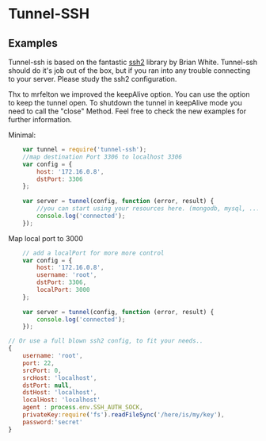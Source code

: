 Tunnel-SSH
==========


## Examples ##

Tunnel-ssh is based on the fantastic 
[ssh2](https://github.com/mscdex/ssh2) library by Brian White.
Tunnel-ssh should do it's job out of the box, but if you ran into any trouble 
connecting to your server. Please study the ssh2 configuration. 

Thx to mrfelton we improved the keepAlive option.
You can use the option to keep the tunnel open.
To shutdown the tunnel in keepAlive mode you need to call 
the "close" Method. Feel free to check the new examples for further information.




Minimal:
```js
    var tunnel = require('tunnel-ssh');
    //map destination Port 3306 to localhost 3306
    var config = {
        host: '172.16.0.8',
        dstPort: 3306
    };
    
    var server = tunnel(config, function (error, result) {
        //you can start using your resources here. (mongodb, mysql, ....)
        console.log('connected');
    });
```

Map local port to 3000

```js
    // add a localPort for more more control
    var config = {
        host: '172.16.0.8',
        username: 'root',
        dstPort: 3306,
        localPort: 3000
    };
    
    var server = tunnel(config, function (error, result) {
        console.log('connected');
    });
```

```js
// Or use a full blown ssh2 config, to fit your needs..
{
    username: 'root',
    port: 22,
    srcPort: 0,
    srcHost: 'localhost',
    dstPort: null,
    dstHost: 'localhost',
    localHost: 'localhost'
    agent : process.env.SSH_AUTH_SOCK,
    privateKey:require('fs').readFileSync('/here/is/my/key'),
    password:'secret'
} 

```
